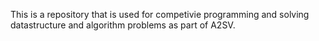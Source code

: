 This is a repository that is used for competivie programming and solving datastructure and algorithm problems as part of A2SV.
